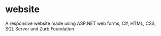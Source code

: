# website
A responsive website made using ASP.NET web forms, C#, HTML, CSS, SQL Server and Zurb Foundation
